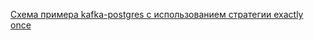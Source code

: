[Схема примера kafka-postgres с использованием стратегии exactly once](https://excalidraw.com/#json=B-msurFJIk4IGJqyqMQbj,0GGpT9W99LW1gQuIk5XAXg)